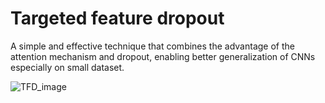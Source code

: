 # Targeted feature dropout
A simple and effective technique that combines the advantage of the attention mechanism and dropout, enabling better generalization of CNNs especially on small dataset. 

![TFD_image](https://github.com/YilinLiu97/Targeted-Feature-Dropout/edit/master/TFD_4-1.png)
